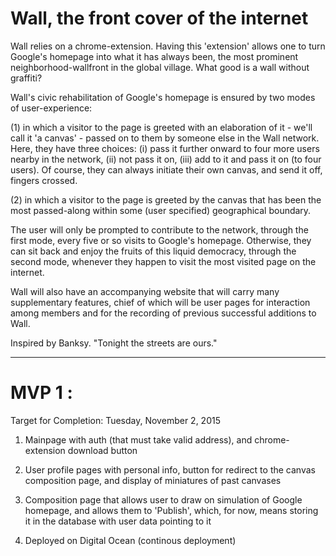 # Wall, the front cover of the internet

Wall relies on a chrome-extension. Having this 'extension' allows one to turn Google's homepage into what it has always been, the most prominent neighborhood-wallfront in the global village. What good is a wall without graffiti?

Wall's civic rehabilitation of Google's homepage is ensured by two modes of user-experience:

(1) in which a visitor to the page is greeted with an elaboration of it - we'll call it 'a canvas' - passed on to them by someone else in the Wall network. Here, they have three choices: (i) pass it further onward to four more users nearby in the network, (ii) not pass it on, (iii) add to it and pass it on (to four users). Of course, they can always initiate their own canvas, and send it off, fingers crossed.

(2) in which a visitor to the page is greeted by the canvas that has been the most passed-along within some (user specified) geographical boundary.

The user will only be prompted to contribute to the network, through the first mode, every five or so visits to Google's homepage. Otherwise, they can sit back and enjoy the fruits of this liquid democracy, through the second mode, whenever they happen to visit the most visited page on the internet.

Wall will also have an accompanying website that will carry many supplementary features, chief of which will be user pages for interaction among members and for the recording of previous successful additions to Wall.

Inspired by Banksy. "Tonight the streets are ours."

* * *

# MVP 1 :
Target for Completion: Tuesday, November 2, 2015

1) Mainpage with auth (that must take valid address), and chrome-extension download button

2) User profile pages with personal info, button for redirect to the canvas composition page, and display of miniatures of past canvases

3) Composition page that allows user to draw on simulation of Google homepage, and allows them to 'Publish', which, for now, means storing it in the database with user data pointing to it

4) Deployed on Digital Ocean (continous deployment)



